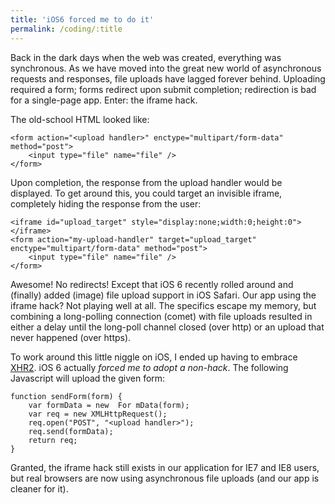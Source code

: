 ```yaml
---
title: 'iOS6 forced me to do it'
permalink: /coding/:title
---
```

Back in the dark days when the web was created, everything was synchronous. As we have moved into
the great new world of asynchronous requests and responses, file uploads have lagged forever behind.
Uploading required a form; forms redirect upon submit completion; redirection is bad for a
single-page app. Enter: the iframe hack.

The old-school HTML looked like:

	<form action="<upload handler>" enctype="multipart/form-data" method="post">
		<input type="file" name="file" />
	</form>	

Upon completion, the response from the upload handler would be displayed. To get around this, you
could target an invisible iframe, completely hiding the response from the user:

	<iframe id="upload_target" style="display:none;width:0;height:0"></iframe>
	<form action="my-upload-handler" target="upload_target" enctype="multipart/form-data" method="post">
		<input type="file" name="file" />
	</form>

Awesome! No redirects! Except that iOS 6 recently rolled around and (finally) added (image) file
upload support in iOS Safari. Our app using the iframe hack? Not playing well at all. The specifics
escape my memory, but combining a long-polling connection (comet) with file uploads resulted in
either a delay until the long-poll channel closed (over http) or an upload that never happened (over
https).

To work around this little niggle on iOS, I ended up having to embrace [XHR2][1]. iOS 6 actually
*forced me to adopt a non-hack*. The following Javascript will upload the given form:

	function sendForm(form) {
		var formData = new  For	mData(form);
		var req = new XMLHttpRequest();
		req.open("POST", "<upload handler>");
		req.send(formData);
		return req;
	}

Granted, the iframe hack still exists in our application for IE7 and IE8 users, but real browsers
are now using asynchronous file uploads (and our app is cleaner for it).

 [1]: http://www.w3.org/TR/XMLHttpRequest/
